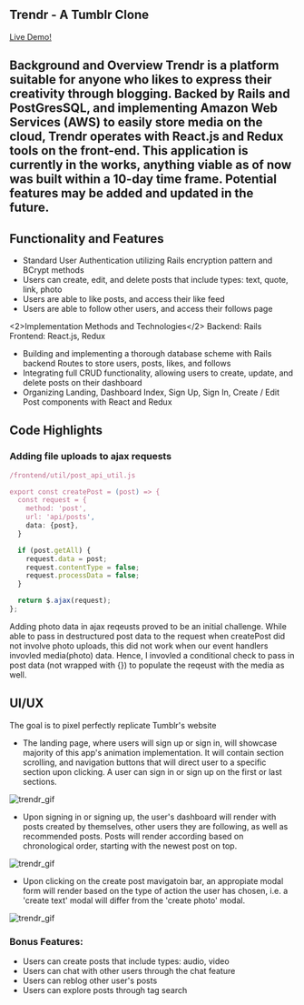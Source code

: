 <h2>Trendr - A Tumblr Clone</h2>

<a href="https://the-trendr-app.herokuapp.com">Live Demo!</a>

<h2>Background and Overview</2>
Trendr is a platform suitable for anyone who likes to express their creativity through blogging. Backed by Rails and PostGresSQL, and implementing Amazon Web Services (AWS) to easily store media on the cloud, Trendr operates with React.js and Redux tools on the front-end. This application is currently in the works, anything viable as of now was built within a 10-day time frame. Potential features may be added and updated in the future.

<h2>Functionality and Features</h2>

- Standard User Authentication utilizing Rails encryption pattern and BCrypt methods
- Users can create, edit, and delete posts that include types: text, quote, link, photo
- Users are able to like posts, and access their like feed
- Users are able to follow other users, and access their follows page

<2>Implementation Methods and Technologies</2>
  Backend: Rails
  <br />
  Frontend: React.js, Redux
  
- Building and implementing a thorough database scheme with Rails backend Routes to store users, posts, likes, and follows
- Integrating full CRUD functionality, allowing users to create, update, and delete posts on their dashboard
- Organizing Landing, Dashboard Index, Sign Up, Sign In, Create / Edit Post components with React and Redux 

<h2>Code Highlights</h2>
<h3>Adding file uploads to ajax requests </h3>

```javascript
/frontend/util/post_api_util.js

export const createPost = (post) => {
  const request = {
    method: 'post',
    url: 'api/posts', 
    data: {post},
  }

  if (post.getAll) {
    request.data = post; 
    request.contentType = false;
    request.processData = false;
  }

  return $.ajax(request);
};
```
Adding photo data in ajax reqeusts proved to be an initial challenge. While able to pass in destructured post data to the request when createPost did not involve photo uploads, this did not work when our event handlers invovled media(photo) data. Hence, I invovled a conditional check to pass in post data (not wrapped with {}) to populate the reqeust with the media as well.

<!-- place a code snippet here -->

<h2>UI/UX</h2>
The goal is to pixel perfectly replicate Tumblr's website

- The landing page, where users will sign up or sign in, will showcase majority of this app's animation implementation. It will contain section scrolling, and navigation buttons that will direct user to a specific section upon clicking. A user can sign in or sign up on the first or last sections.

<!-- place splash animation here -->
![trendr_gif](app/assets/images/trendr_gif.gif)

- Upon signing in or signing up, the user's dashboard will render with posts created by themselves, other users they are following, as well as recommended posts. Posts will render according based on chronological order, starting with the newest post on top.

<!-- place dashboard animation here -->
![trendr_gif](app/assets/images/trendr-dashboard.gif)


- Upon clicking on the create post mavigatoin bar, an appropiate modal form will render based on the type of action the user has chosen, i.e. a 'create text' modal will differ from the 'create photo' modal.

<!-- place animation of photo upload here -->
![trendr_gif](app/assets/images/trendr-photo-upload.gif)


<h3>Bonus Features:</h3>

- Users can create posts that include types: audio, video
- Users can chat with other users through the chat feature
- Users can reblog other user's posts
- Users can explore posts through tag search